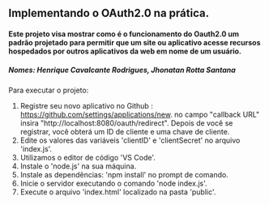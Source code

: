 ## Implementando o OAuth2.0 na prática.

#### Este projeto visa mostrar como é o funcionamento do Oauth2.0 um padrão projetado para permitir que um site ou aplicativo acesse recursos hospedados por outros aplicativos da web em nome de um usuário.
##### Nomes: Henrique Cavalcante Rodrigues, Jhonatan Rotta Santana
Para executar o projeto:

1. Registre seu novo aplicativo no Github : https://github.com/settings/applications/new. no campo "callback URL" insira "http://localhost:8080/oauth/redirect". Depois de você se registrar, você obterá um ID de cliente e uma chave de cliente.
2. Edite os valores das variáveis 'clientID' e 'clientSecret' no arquivo 'index.js'.
3. Utilizamos o editor de código 'VS Code'.
4. Instale o 'node.js' na sua máquina.
5. Instale as dependências: 'npm install' no prompt de comando.
6. Inicie o servidor executando o comando 'node index.js'.
7. Execute o arquivo 'index.html' localizado na pasta 'public'.
